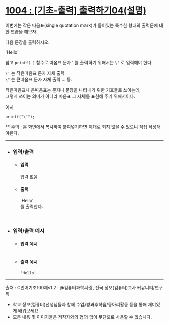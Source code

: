 # [1004 : [기초-출력] 출력하기04(설명)](https://codeup.kr/problem.php?id=1004)

이번에는 작은 따옴표(single quotation mark)가 들어있는
특수한 형태의 출력문에 대한 연습을 해보자.

다음 문장을 출력하시오.

'Hello'

참고
`printf( )` 함수로 따옴표 문자 ' 를 출력하기 위해서는 `\'` 로 입력해야 한다.

`\'` 는 작은따옴표 문자 자체 출력
<br />
`\"` 는 큰따옴표 문자 자체 출력 …  등.

작은따옴표나 큰따옴표는 문자나 문장을 나타내기 위한 기호들로 쓰이는데,
<br />
그렇게 쓰이는 의미가 아니라 따옴표 그 자체를 표현해 주기 위해서이다.

예시
```
printf("\'");
```

** 주의 : 본 화면에서 복사하여 붙여넣기하면 제대로 되지 않을 수 있으니 직접 작성해야한다.

------------------

- ### 입력/출력
  
  - #### 입력
    
      입력 없음
    
  - #### 출력

      'Hello'
      <br />
      를 출력한다.
<br />

- ### 입력/출력 예시

  - #### 입력 예시
      ```

      ```

  - #### 출력 예시
      ```
      'Hello'
      ```
---------------------------------------
출처 : C언어기초100제v1.2 : @컴퓨터과학사랑, 전국 정보(컴퓨터)교사 커뮤니티/연구회
- 학교 정보(컴퓨터)선생님들과 함께 수업/방과후학습/동아리활동 등을 통해 재미있게 배워보세요. 
- 모든 내용 및 이미지들은 저작자와의 협의 없이 무단으로 사용할 수 없습니다.
